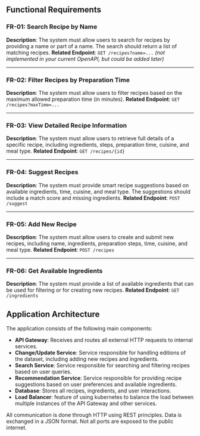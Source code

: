 ## Functional Requirements

### FR-01: Search Recipe by Name
**Description**: The system must allow users to search for recipes by providing a name or part of a name. The search should return a list of matching recipes.
**Related Endpoint**: `GET /recipes?name=...` *(not implemented in your current OpenAPI, but could be added later)*

---

### FR-02: Filter Recipes by Preparation Time
**Description**: The system must allow users to filter recipes based on the maximum allowed preparation time (in minutes).
**Related Endpoint**: `GET /recipes?maxTime=...`

---

### FR-03: View Detailed Recipe Information
**Description**: The system must allow users to retrieve full details of a specific recipe, including ingredients, steps, preparation time, cuisine, and meal type.
**Related Endpoint**: `GET /recipes/{id}`

---

### FR-04: Suggest Recipes
**Description**: The system must provide smart recipe suggestions based on available ingredients, time, cuisine, and meal type. The suggestions should include a match score and missing ingredients.
**Related Endpoint**: `POST /suggest`

---

### FR-05: Add New Recipe
**Description**: The system must allow users to create and submit new recipes, including name, ingredients, preparation steps, time, cuisine, and meal type.
**Related Endpoint**: `POST /recipes`

---

### FR-06: Get Available Ingredients
**Description**: The system must provide a list of available ingredients that can be used for filtering or for creating new recipes.
**Related Endpoint**: `GET /ingredients`


## Application Architecture

The application consists of the following main components:

- **API Gateway**: Receives and routes all external HTTP requests to internal services.
- **Change/Update Service**: Service responsible for handling editions of the dataset, including adding new recipes and ingredients.
- **Search Service**: Service responsible for searching and filtering recipes based on user queries.
- **Recommendation Service**: Service responsible for providing recipe suggestions based on user preferences and available ingredients.
- **Database**: Stores all recipes, ingredients, and user interactions.
- **Load Balancer**: feature of using kubernetes to balance the load between multiple instances of the API Gateway and other services.


All communication is done through HTTP using REST principles. Data is exchanged in a JSON format.
Not all ports are exposed to the public internet.